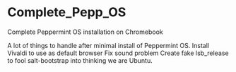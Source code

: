# Complete_Pepp_OS
Complete Peppermint OS installation on Chromebook

A lot of things to handle after minimal install of Peppermint OS.
Install Vivaldi to use as default browser
Fix sound problem
Create fake lsb_release to fool salt-bootstrap into thinking we are Ubuntu.
